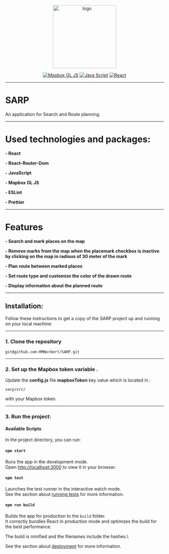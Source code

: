<div align="center">

[<img src="https://github.com/RMNorbert/SARP/blob/development/sarp/public/sarp.png" alt="logo" width="200">](README.md)

[![Mapbox GL JS](https://img.shields.io/badge/mapbox%20gl%20js-black?logo=mapbox&logoColor=66FF01&labelColor=black&style=for-the-badge)](https://www.mapbox.com/)
[![Java Script](https://img.shields.io/badge/JavaScript-black?style=for-the-badge&logo=javascript&logoColor=F7DF1E&labelColor=black)](https://www.javascript.com/)
[![React](https://img.shields.io/badge/React-black.svg?logo=react&logoColor=blue&labelColor=black&style=for-the-badge)](https://reactjs.org/)

</div>

---
# SARP
An application for Search and Route planning.

---
# Used technologies and packages:

**- React**

**- React-Router-Dom**

**- JavaScript**

**- Mapbox GL JS**

**- ESLint**

**- Prettier**

---
# Features

**- Search and mark places on the map**

**- Remove marks from the map when the placemark checkbox is inactive by clicking on the map in radious of 30 meter of the mark**

**- Plan route between marked places**

**- Set route type and customize the color of the drawn route**

**- Display information about the planned route**

---
## Installation:

  Follow these instructions to get a copy of the SARP project up and running on your local machine:

---
### 1. Clone the repository

```git@github.com:RMNorbert/SARP.git```

---
### 2. Set up the Mapbox token variable .
   Update the **config.js** file  **mapboxToken** key value which is located in : 

   ```sarp/src/```
   
   with your Mapbox token.

---
### 3. Run the project:

#### Available Scripts

In the project directory, you can run:

#### `npm start`

Runs the app in the development mode.\
Open [http://localhost:3000](http://localhost:3000) to view it in your browser.

#### `npm test`

Launches the test runner in the interactive watch mode.\
See the section about [running tests](https://facebook.github.io/create-react-app/docs/running-tests) for more information.

#### `npm run build`

Builds the app for production to the `build` folder.\
It correctly bundles React in production mode and optimizes the build for the best performance.

The build is minified and the filenames include the hashes.\

See the section about [deployment](https://facebook.github.io/create-react-app/docs/deployment) for more information.

